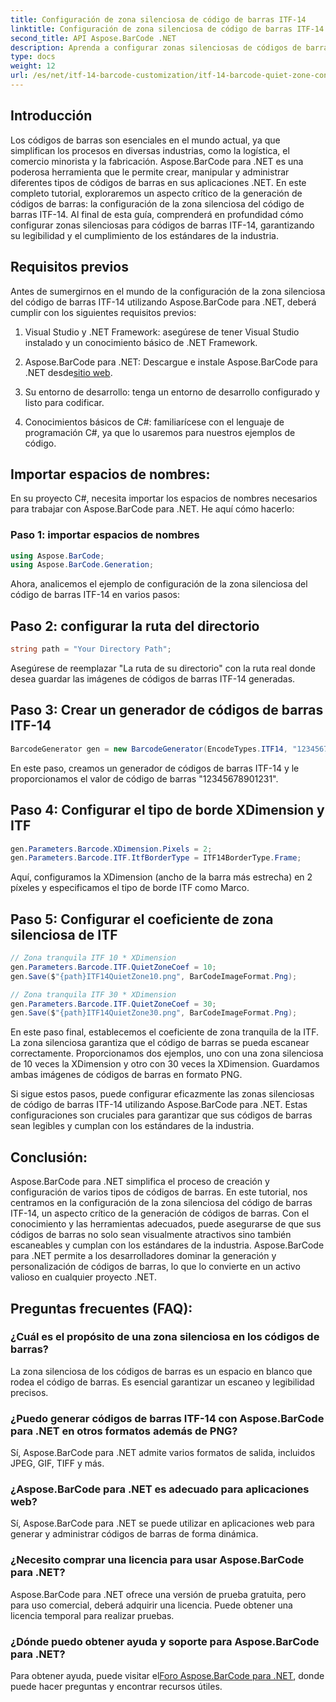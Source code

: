 ```yaml
---
title: Configuración de zona silenciosa de código de barras ITF-14
linktitle: Configuración de zona silenciosa de código de barras ITF-14
second_title: API Aspose.BarCode .NET
description: Aprenda a configurar zonas silenciosas de códigos de barras ITF-14 con Aspose.BarCode para .NET. Garantice la legibilidad y el cumplimiento sin esfuerzo.
type: docs
weight: 12
url: /es/net/itf-14-barcode-customization/itf-14-barcode-quiet-zone-configuration/
---
```


## Introducción

Los códigos de barras son esenciales en el mundo actual, ya que simplifican los procesos en diversas industrias, como la logística, el comercio minorista y la fabricación. Aspose.BarCode para .NET es una poderosa herramienta que le permite crear, manipular y administrar diferentes tipos de códigos de barras en sus aplicaciones .NET. En este completo tutorial, exploraremos un aspecto crítico de la generación de códigos de barras: la configuración de la zona silenciosa del código de barras ITF-14. Al final de esta guía, comprenderá en profundidad cómo configurar zonas silenciosas para códigos de barras ITF-14, garantizando su legibilidad y el cumplimiento de los estándares de la industria.

## Requisitos previos

Antes de sumergirnos en el mundo de la configuración de la zona silenciosa del código de barras ITF-14 utilizando Aspose.BarCode para .NET, deberá cumplir con los siguientes requisitos previos:

1. Visual Studio y .NET Framework: asegúrese de tener Visual Studio instalado y un conocimiento básico de .NET Framework.

2.  Aspose.BarCode para .NET: Descargue e instale Aspose.BarCode para .NET desde[sitio web](https://releases.aspose.com/barcode/net/).

3. Su entorno de desarrollo: tenga un entorno de desarrollo configurado y listo para codificar.

4. Conocimientos básicos de C#: familiarícese con el lenguaje de programación C#, ya que lo usaremos para nuestros ejemplos de código.

## Importar espacios de nombres:

En su proyecto C#, necesita importar los espacios de nombres necesarios para trabajar con Aspose.BarCode para .NET. He aquí cómo hacerlo:

### Paso 1: importar espacios de nombres

```csharp
using Aspose.BarCode;
using Aspose.BarCode.Generation;
```

Ahora, analicemos el ejemplo de configuración de la zona silenciosa del código de barras ITF-14 en varios pasos:

## Paso 2: configurar la ruta del directorio

```csharp
string path = "Your Directory Path";
```

Asegúrese de reemplazar "La ruta de su directorio" con la ruta real donde desea guardar las imágenes de códigos de barras ITF-14 generadas.

## Paso 3: Crear un generador de códigos de barras ITF-14

```csharp
BarcodeGenerator gen = new BarcodeGenerator(EncodeTypes.ITF14, "12345678901231");
```

En este paso, creamos un generador de códigos de barras ITF-14 y le proporcionamos el valor de código de barras "12345678901231".

## Paso 4: Configurar el tipo de borde XDimension y ITF

```csharp
gen.Parameters.Barcode.XDimension.Pixels = 2;
gen.Parameters.Barcode.ITF.ItfBorderType = ITF14BorderType.Frame;
```

Aquí, configuramos la XDimension (ancho de la barra más estrecha) en 2 píxeles y especificamos el tipo de borde ITF como Marco.

## Paso 5: Configurar el coeficiente de zona silenciosa de ITF

```csharp
// Zona tranquila ITF 10 * XDimension
gen.Parameters.Barcode.ITF.QuietZoneCoef = 10;
gen.Save($"{path}ITF14QuietZone10.png", BarCodeImageFormat.Png);

// Zona tranquila ITF 30 * XDimension
gen.Parameters.Barcode.ITF.QuietZoneCoef = 30;
gen.Save($"{path}ITF14QuietZone30.png", BarCodeImageFormat.Png);
```

En este paso final, establecemos el coeficiente de zona tranquila de la ITF. La zona silenciosa garantiza que el código de barras se pueda escanear correctamente. Proporcionamos dos ejemplos, uno con una zona silenciosa de 10 veces la XDimension y otro con 30 veces la XDimension. Guardamos ambas imágenes de códigos de barras en formato PNG.

Si sigue estos pasos, puede configurar eficazmente las zonas silenciosas de código de barras ITF-14 utilizando Aspose.BarCode para .NET. Estas configuraciones son cruciales para garantizar que sus códigos de barras sean legibles y cumplan con los estándares de la industria.

## Conclusión:

Aspose.BarCode para .NET simplifica el proceso de creación y configuración de varios tipos de códigos de barras. En este tutorial, nos centramos en la configuración de la zona silenciosa del código de barras ITF-14, un aspecto crítico de la generación de códigos de barras. Con el conocimiento y las herramientas adecuados, puede asegurarse de que sus códigos de barras no solo sean visualmente atractivos sino también escaneables y cumplan con los estándares de la industria. Aspose.BarCode para .NET permite a los desarrolladores dominar la generación y personalización de códigos de barras, lo que lo convierte en un activo valioso en cualquier proyecto .NET.

## Preguntas frecuentes (FAQ):

### ¿Cuál es el propósito de una zona silenciosa en los códigos de barras?
La zona silenciosa de los códigos de barras es un espacio en blanco que rodea el código de barras. Es esencial garantizar un escaneo y legibilidad precisos.

### ¿Puedo generar códigos de barras ITF-14 con Aspose.BarCode para .NET en otros formatos además de PNG?
Sí, Aspose.BarCode para .NET admite varios formatos de salida, incluidos JPEG, GIF, TIFF y más.

### ¿Aspose.BarCode para .NET es adecuado para aplicaciones web?
Sí, Aspose.BarCode para .NET se puede utilizar en aplicaciones web para generar y administrar códigos de barras de forma dinámica.

### ¿Necesito comprar una licencia para usar Aspose.BarCode para .NET?
Aspose.BarCode para .NET ofrece una versión de prueba gratuita, pero para uso comercial, deberá adquirir una licencia. Puede obtener una licencia temporal para realizar pruebas.

### ¿Dónde puedo obtener ayuda y soporte para Aspose.BarCode para .NET?
 Para obtener ayuda, puede visitar el[Foro Aspose.BarCode para .NET](https://forum.aspose.com/c/barcode/13), donde puede hacer preguntas y encontrar recursos útiles.

